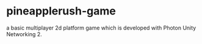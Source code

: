 # pineapplerush-game
a basic multiplayer 2d platform game which is developed with Photon Unity Networking 2. 
